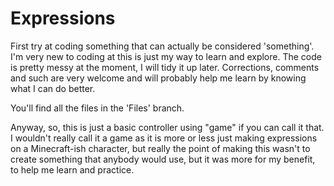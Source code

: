 Expressions
===========

First try at coding something that can actually be considered 'something'. I'm very new to coding at this is just my way to learn and explore. The code is pretty messy at the moment, I will tidy it up later. Corrections, comments and such are very welcome and will probably help me learn by knowing what I can do better.

You'll find all the files in the 'Files' branch.



Anyway, so, this is just a basic controller using "game" if you can call it that. I wouldn't really call it a game as it is more or less just making expressions on a Minecraft-ish character, but really the point of making this wasn't to create something that anybody would use, but it was more for my benefit, to help me learn and practice.
